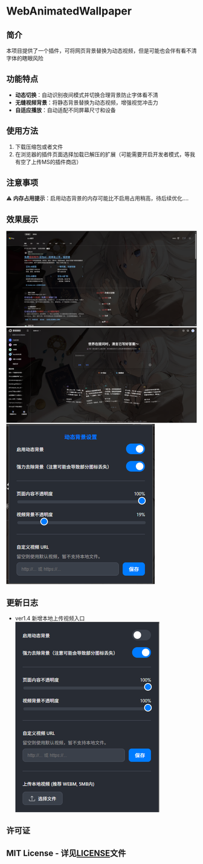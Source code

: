 
# WebAnimatedWallpaper
## 简介
本项目提供了一个插件，可将网页背景替换为动态视频，但是可能也会伴有看不清字体的瞎眼风险
## 功能特点
- **动态切换**：自动识别夜间模式并切换合理背景防止字体看不清
- **无缝视频背景**：将静态背景替换为动态视频，增强视觉冲击力
- **自适应播放**：自动适配不同屏幕尺寸和设备

## 使用方法
1. 下载压缩包或者文件
2. 在浏览器的插件页面选择加载已解压的扩展（可能需要开启开发者模式，等我有空了上传MS的插件商店）
## 注意事项
⚠️ **内存占用提示**：启用动态背景的内存可能比不启用占用稍高，待后续优化....
## 效果展示
![alt text](/img/image.png)
![alt text](/img/image-1.png)
![alt text](/img/image-2.png)
## 更新日志
 - ver1.4 新增本地上传视频入口
 ![alt text](/img//image-3.png)
## 许可证
MIT License - 详见[LICENSE](LICENSE)文件
---
